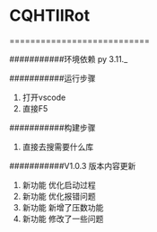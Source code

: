 # CQHTIIRot
===========================

###########环境依赖
py 3.11._

###########运行步骤
1. 打开vscode
2. 直接F5

###########构建步骤
1. 直接去搜需要什么库

###########V1.0.3 版本内容更新
1. 新功能     优化启动过程
2. 新功能     优化报错问题
3. 新功能     新增了压数功能
4. 新功能     修改了一些问题

